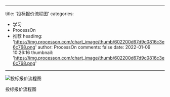 
---
title: '投标报价流程图'
categories: 
 - 学习
 - ProcessOn
 - 推荐
headimg: 'https://img.processon.com/chart_image/thumb/602200d67d9c0816c3e6c768.png'
author: ProcessOn
comments: false
date: 2022-01-09 10:26:16
thumbnail: 'https://img.processon.com/chart_image/thumb/602200d67d9c0816c3e6c768.png'
---

<div>   
<img class="thumb" alt="投标报价流程图" src="https://img.processon.com/chart_image/thumb/602200d67d9c0816c3e6c768.png" referrerpolicy="no-referrer">
<p>投标报价流程图</p>  
</div>
            